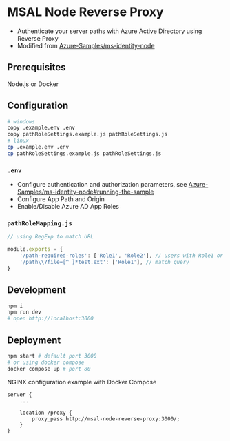 # MSAL Node Reverse Proxy

- Authenticate your server paths with Azure Active Directory using Reverse Proxy
- Modified from [Azure-Samples/ms-identity-node](https://github.com/Azure-Samples/ms-identity-node)

## Prerequisites

Node.js or Docker

## Configuration

```bash
# windows
copy .example.env .env 
copy pathRoleSettings.example.js pathRoleSettings.js 
# linux
cp .example.env .env 
cp pathRoleSettings.example.js pathRoleSettings.js 
```

### `.env`

- Configure authentication and authorization parameters, see [Azure-Samples/ms-identity-node#running-the-sample](https://github.com/Azure-Samples/ms-identity-node#running-the-sample)
- Configure App Path and Origin 
- Enable/Disable Azure AD App Roles

### `pathRoleMapping.js`

```js
// using RegExp to match URL

module.exports = {
    '/path-required-roles': ['Role1', 'Role2'], // users with Role1 or Role2 will have access to path /path-required-roles
    '/path\\?file=[^ ]*test.ext': ['Role1'], // match query
}
```

## Development

```bash
npm i
npm run dev
# open http://localhost:3000
```

## Deployment

```bash
npm start # default port 3000
# or using docker compose
docker compose up # port 80
```

NGINX configuration example with Docker Compose

```
server {
    ...

    location /proxy {
        proxy_pass http://msal-node-reverse-proxy:3000/; 
    }
}
```
